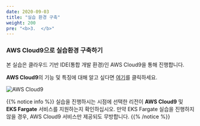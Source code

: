 ```yaml
---
date: 2020-09-03
title: "실습 환경 구축"
weight: 200
pre: "<b>3.  </b>"
---
```


### AWS Cloud9으로 실습환경 구축하기

본 실습은 클라우드 기반 IDE(통합 개발 환경)인 AWS Cloud9을 통해 진행합니다.

**AWS Cloud9**의 기능 및 특징에 대해 알고 싶다면 [여기](https://aws.amazon.com/cloud9/?nc1=h_ls)를 클릭하세요.

![AWS Cloud9](/images/workspace/aws_cloud9_icon.png)

{{% notice info %}}
실습을 진행하시는 시점에 선택한 리전이 **AWS Cloud9** 및 **EKS Fargate** 서비스를 지원하는지 확인하십시오. 만약 EKS Fargate 실습을 진행하지 않을 경우, AWS Cloud9 서비스만 제공되도 무방합니다.
{{% /notice %}}